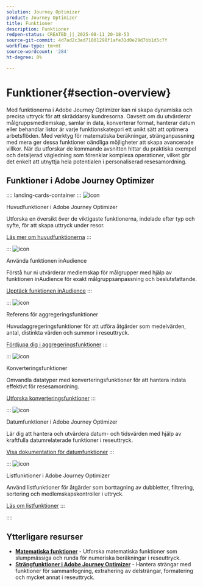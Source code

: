 ```yaml
---
solution: Journey Optimizer
product: Journey Optimizer
title: Funktioner
description: Funktioner
redpen-status: CREATED_||_2025-08-11_20-18-53
source-git-commit: 4d7ad2c3ed71801298f1afe31d0e29d7bb1d5c7f
workflow-type: tm+mt
source-wordcount: '284'
ht-degree: 0%

---
```



# Funktioner{#section-overview}

Med funktionerna i Adobe Journey Optimizer kan ni skapa dynamiska och precisa uttryck för att skräddarsy kundresorna. Oavsett om du utvärderar målgruppsmedlemskap, samlar in data, konverterar format, hanterar datum eller behandlar listor är varje funktionskategori ett unikt sätt att optimera arbetsflöden. Med verktyg för matematiska beräkningar, stränganpassning med mera ger dessa funktioner oändliga möjligheter att skapa avancerade villkor. När du utforskar de kommande avsnitten hittar du praktiska exempel och detaljerad vägledning som förenklar komplexa operationer, vilket gör det enkelt att utnyttja hela potentialen i personaliserad resesamordning.

## Funktioner i Adobe Journey Optimizer

:::: landing-cards-container
:::
![icon](https://cdn.experienceleague.adobe.com/icons/code-branch.svg)

Huvudfunktioner i Adobe Journey Optimizer

Utforska en översikt över de viktigaste funktionerna, indelade efter typ och syfte, för att skapa uttryck under resor.

[Läs mer om huvudfunktionerna](../using/building-journeys/expression/functions.md)
:::

:::
![icon](https://cdn.experienceleague.adobe.com/icons/bullseye.svg)

Använda funktionen inAudience

Förstå hur ni utvärderar medlemskap för målgrupper med hjälp av funktionen inAudience för exakt målgruppsanpassning och beslutsfattande.

[Upptäck funktionen inAudience](../using/building-journeys/functions/functioninaudience.md)
:::

:::
![icon](https://cdn.experienceleague.adobe.com/icons/chart-line.svg)

Referens för aggregeringsfunktioner

Huvudaggregeringsfunktioner för att utföra åtgärder som medelvärden, antal, distinkta värden och summor i reseuttryck.

[Fördjupa dig i aggregeringsfunktioner](aggregation-landing-page.md)
:::

:::
![icon](https://cdn.experienceleague.adobe.com/icons/exchange-alt.svg)

Konverteringsfunktioner

Omvandla datatyper med konverteringsfunktioner för att hantera indata effektivt för resesamordning.

[Utforska konverteringsfunktioner](conversion-landing-page.md)
:::

:::
![icon](https://cdn.experienceleague.adobe.com/icons/calendar-alt.svg)

Datumfunktioner i Adobe Journey Optimizer

Lär dig att hantera och utvärdera datum- och tidsvärden med hjälp av kraftfulla datumrelaterade funktioner i reseuttryck.

[Visa dokumentation för datumfunktioner](date-landing-page.md)
:::

:::
![icon](https://cdn.experienceleague.adobe.com/icons/list-check.svg)

Listfunktioner i Adobe Journey Optimizer

Använd listfunktioner för åtgärder som borttagning av dubbletter, filtrering, sortering och medlemskapskontroller i uttryck.

[Läs om listfunktioner](list-landing-page.md)
:::

::::


## Ytterligare resurser

- **[Matematiska funktioner](math-landing-page.md)** - Utforska matematiska funktioner som slumpmässiga och runda för numeriska beräkningar i reseuttryck.
- **[Strängfunktioner i Adobe Journey Optimizer](string-landing-page.md)** - Hantera strängar med funktioner för sammanfogning, extrahering av delsträngar, formatering och mycket annat i reseuttryck.
